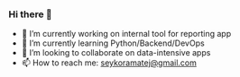 ### Hi there 👋
- 🔭 I’m currently working on internal tool for reporting app
- 🌱 I’m currently learning Python/Backend/DevOps
- 👯 I’m looking to collaborate on data-intensive apps
- 📫 How to reach me: seykoramatej@gmail.com
